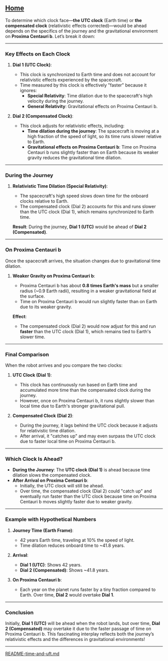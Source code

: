 [Home](https://t2m.io/VwvDcuw)
---

To determine which clock face—**the UTC clock** (Earth time) or **the compensated clock** (relativistic effects corrected)—would be ahead depends on the specifics of the journey and the gravitational environment on **Proxima Centauri b**. Let’s break it down:

---

### **Key Effects on Each Clock**

1. **Dial 1 (UTC Clock)**:
   - This clock is synchronized to Earth time and does not account for relativistic effects experienced by the spacecraft.
   - Time measured by this clock is effectively "faster" because it ignores:
     - **Special Relativity**: Time dilation due to the spacecraft's high velocity during the journey.
     - **General Relativity**: Gravitational effects on Proxima Centauri b.

2. **Dial 2 (Compensated Clock)**:
   - This clock adjusts for relativistic effects, including:
     - **Time dilation during the journey**: The spacecraft is moving at a high fraction of the speed of light, so its time runs slower relative to Earth.
     - **Gravitational effects on Proxima Centauri b**: Time on Proxima Centauri b runs slightly faster than on Earth because its weaker gravity reduces the gravitational time dilation.

---

### **During the Journey**
1. **Relativistic Time Dilation (Special Relativity)**:
   - The spacecraft's high speed slows down time for the onboard clocks relative to Earth.
   - The compensated clock (Dial 2) accounts for this and runs slower than the UTC clock (Dial 1), which remains synchronized to Earth time.

   **Result**: During the journey, **Dial 1 (UTC)** would be ahead of **Dial 2 (Compensated)**.

---

### **On Proxima Centauri b**
Once the spacecraft arrives, the situation changes due to gravitational time dilation.

1. **Weaker Gravity on Proxima Centauri b**:
   - Proxima Centauri b has about **0.8 times Earth's mass** but a smaller radius (~0.9 Earth radii), resulting in a weaker gravitational field at the surface.
   - Time on Proxima Centauri b would run slightly faster than on Earth due to its weaker gravity.

   **Effect**: 
   - The compensated clock (Dial 2) would now adjust for this and run **faster** than the UTC clock (Dial 1), which remains tied to Earth's slower time.

---

### **Final Comparison**
When the robot arrives and you compare the two clocks:
1. **UTC Clock (Dial 1)**:
   - This clock has continuously run based on Earth time and accumulated more time than the compensated clock during the journey.
   - However, once on Proxima Centauri b, it runs slightly slower than local time due to Earth's stronger gravitational pull.

2. **Compensated Clock (Dial 2)**:
   - During the journey, it lags behind the UTC clock because it adjusts for relativistic time dilation.
   - After arrival, it "catches up" and may even surpass the UTC clock due to faster local time on Proxima Centauri b.

---

### **Which Clock Is Ahead?**
- **During the Journey**: The **UTC clock (Dial 1)** is ahead because time dilation slows the compensated clock.
- **After Arrival on Proxima Centauri b**:
  - Initially, the UTC clock will still be ahead.
  - Over time, the compensated clock (Dial 2) could "catch up" and eventually run faster than the UTC clock because time on Proxima Centauri b moves slightly faster due to weaker gravity.

---

### **Example with Hypothetical Numbers**
1. **Journey Time (Earth Frame)**:
   - 42 years Earth time, traveling at 10% the speed of light.
   - Time dilation reduces onboard time to ~41.8 years.

2. **Arrival**:
   - **Dial 1 (UTC)**: Shows 42 years.
   - **Dial 2 (Compensated)**: Shows ~41.8 years.

3. **On Proxima Centauri b**:
   - Each year on the planet runs faster by a tiny fraction compared to Earth. Over time, **Dial 2** would overtake **Dial 1**.

---

### **Conclusion**
Initially, **Dial 1 (UTC)** will be ahead when the robot lands, but over time, **Dial 2 (Compensated)** may overtake it due to the faster passage of time on Proxima Centauri b. This fascinating interplay reflects both the journey’s relativistic effects and the differences in gravitational environments!


---

[README-time-and-uft.md](https://t2m.io/v7qapWL)

